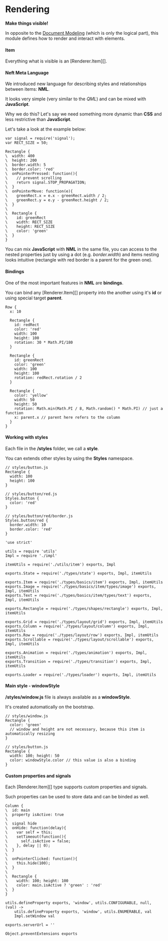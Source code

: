 Rendering
=========

**Make things visible!**

In opposite to the [Document Modeling](/docs/document) (which is only the logical part),
this module defines how to render and interact with elements.

#### Item

Everything what is visible is an [Renderer.Item][].

#### Neft Meta Language

We introduced new language for describing styles and relationships between items: **NML**.

It looks very simple (very similar to the *QML*) and can be mixed with
**JavaScript**.

Why we do this? Let's say we need something more dynamic than **CSS** and less
restrictive than **JavaScript**.

Let's take a look at the example below:

```style
var signal = require('signal');
var RECT_SIZE = 50;

Rectangle {
\  width: 400
\  height: 200
\  border.width: 5
\  border.color: 'red'
\  onPointerPressed: function(){
\    // prevent scrolling
\    return signal.STOP_PROPAGATION;
\  }
\  onPointerMove: function(e){
\    greenRect.x = e.x - greenRect.width / 2;
\    greenRect.y = e.y - greenRect.height / 2;
\  }
\
\  Rectangle {
\    id: greenRect
\    width: RECT_SIZE
\    height: RECT_SIZE
\    color: 'green'
\  }
}
```

You can mix **JavaScript** with **NML** in the same file, you can access to the nested
properties just by using a dot (e.g. *border.width*) and items nesting looks intuitive
(rectangle with red border is a parent for the green one).

#### Bindings

One of the most important features in **NML** are **bindings**.

You can bind any [Renderer.Item][] property into the another using it's **id** or using
special target **parent**.

```style
Row {
  x: 10

  Rectangle {
    id: redRect
    color: 'red'
    width: 100
    height: 100
    rotation: 30 * Math.PI/180
  }

  Rectangle {
    id: greenRect
    color: 'green'
    width: 100
    height: 100
    rotation: redRect.rotation / 2
  }

  Rectangle {
    color: 'yellow'
    width: 50
    height: 50
    rotation: Math.min(Math.PI / 8, Math.random() * Math.PI) // just a function
    x: parent.x // parent here refers to the column
  }
}
```

#### Working with styles

Each file in the **/styles** folder, we call a **style**.

You can extends other styles by using the **Styles** namespace.

```
// styles/button.js
Rectangle {
  width: 100
  height: 100
}

// styles/button/red.js
Styles.button {
  color: 'red'
}

// styles/button/red/border.js
Styles.button/red {
  border.width: 10
  border.color: 'red'
}
```

	'use strict'

	utils = require 'utils'
	Impl = require './impl'

	itemUtils = require('./utils/item') exports, Impl

	exports.State = require('./types/state') exports, Impl, itemUtils

	exports.Item = require('./types/basics/item') exports, Impl, itemUtils
	exports.Image = require('./types/basics/item/types/image') exports, Impl, itemUtils
	exports.Text = require('./types/basics/item/types/text') exports, Impl, itemUtils

	exports.Rectangle = require('./types/shapes/rectangle') exports, Impl, itemUtils

	exports.Grid = require('./types/layout/grid') exports, Impl, itemUtils
	exports.Column = require('./types/layout/column') exports, Impl, itemUtils
	exports.Row = require('./types/layout/row') exports, Impl, itemUtils
	exports.Scrollable = require('./types/layout/scrollable') exports, Impl, itemUtils

	exports.Animation = require('./types/animation') exports, Impl, itemUtils
	exports.Transition = require('./types/transition') exports, Impl, itemUtils

	exports.Loader = require('./types/loader') exports, Impl, itemUtils

#### Main style - windowStyle

**/styles/window.js** file is always available as a **windowStyle**.

It's created automatically on the bootstrap.

```
// styles/window.js
Rectangle {
  color: 'green'
  // window and height are not necessary, because this item is automatically resizing
}

// styles/button.js
Rectangle {
  width: 100; height: 50
  color: windowStyle.color // this value is also a binding
}
```

#### Custom properties and signals

Each [Renderer.Item][] type supports custom properties and signals.

Such properties can be used to store data and can be binded as well.

```style
Column {
\  id: main
\  property isActive: true
\
\  signal hide
\  onHide: function(delay){
\    var self = this;
\    setTimeout(function(){
\      self.isActive = false;
\    }, delay || 0);
\  }
\
\  onPointerClicked: function(){
\    this.hide(100);
\  }
\
\  Rectangle {
\    width: 100; height: 100
\    color: main.isActive ? 'green' : 'red'
\  }
}
```

	utils.defineProperty exports, 'window', utils.CONFIGURABLE, null, (val) ->
		utils.defineProperty exports, 'window', utils.ENUMERABLE, val
		Impl.setWindow val

	exports.serverUrl = ''

	Object.preventExtensions exports
